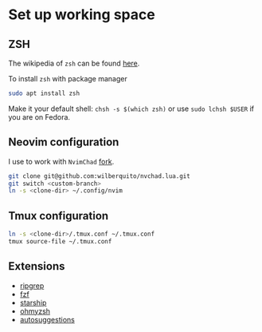# Set up working space

## ZSH

The wikipedia of `zsh` can be found [here](https://github.com/ohmyzsh/ohmyzsh/wiki/Installing-ZSH).

To install `zsh` with package manager

```sh
sudo apt install zsh
```

Make it your default shell: `chsh -s $(which zsh)`
or use `sudo lchsh $USER` if you are on Fedora.

## Neovim configuration

I use to work with `NvimChad` [fork](https://github.com/wilberquito/nvchad.lua/).

```sh
git clone git@github.com:wilberquito/nvchad.lua.git
git switch <custom-branch>
ln -s <clone-dir> ~/.config/nvim
```

## Tmux configuration

```sh
ln -s <clone-dir>/.tmux.conf ~/.tmux.conf
tmux source-file ~/.tmux.conf
```

## Extensions

- [ripgrep](https://github.com/BurntSushi/ripgrep#installation)
- [fzf](https://github.com/junegunn/fzf)
- [starship](https://starship.rs/)
- [ohmyzsh](https://ohmyz.sh/#install)
- [autosuggestions](https://github.com/zsh-users/zsh-autosuggestions/blob/master/INSTALL.md)
